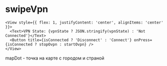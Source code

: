 # swipeVpn

    <View style={{ flex: 1, justifyContent: 'center', alignItems: 'center' }}>
      <Text>VPN State: {vpnState ? JSON.stringify(vpnState) : 'Not Connected'}</Text>
      <Button title={isConnected ? 'Disconnect' : 'Connect'} onPress={isConnected ? stopOvpn : startOvpn} />
    </View>

mapDot - точка на карте с городом и страной
